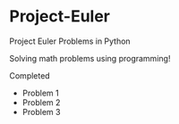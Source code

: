 # Project-Euler
Project Euler Problems in Python 

Solving math problems using programming!

Completed
  - Problem 1 
  - Problem 2
  - Problem 3
